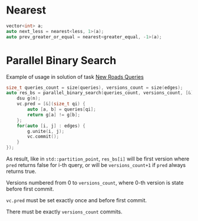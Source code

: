 # Nearest
```c++
vector<int> a;
auto next_less = nearest<less, 1>(a);
auto prev_greater_or_equal = nearest<greater_equal, -1>(a);
```

# Parallel Binary Search
Example of usage in solution of task [New Roads Queries](https://cses.fi/problemset/task/2101/)
```c++
size_t queries_count = size(queries), versions_count = size(edges);
auto res_bs = parallel_binary_search(queries_count, versions_count, [&](auto vc) {
	dsu g(n);
	vc.pred = [&](size_t qi) {
		auto [a, b] = queries[qi];
		return g[a] != g[b];
	};
	for(auto [i, j] : edges) {
		g.unite(i, j);
		vc.commit();
	}
});
```
As result, like in `std::partition_point`, `res_bs[i]` will be first version where `pred` returns false for i-th query, or will be `versions_count+1` if `pred` always returns true.

Versions numbered from 0 to `versions_count`, where 0-th version is state before first commit.

`vc.pred` must be set exactly once and before first commit.

There must be exactly `versions_count` commits.

